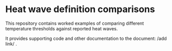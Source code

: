 # Heat wave definition comparisons

This repository contains worked examples of comparing different
temperature thresholds against reported heat waves.

It provides supporting code and other documentation to the document:
/add link/ . 
